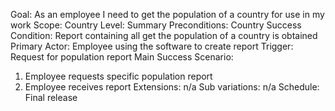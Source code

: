 Goal: As an employee I need to get the population of a country for use in my work
Scope: Country
Level: Summary
Preconditions: Country
Success Condition: Report containing all get the population of a country is obtained
Primary Actor: Employee using the software to create report
Trigger: Request for population report
Main Success Scenario:
1. Employee requests specific population report
2. Employee receives report
Extensions: n/a
Sub variations: n/a
Schedule: Final release
